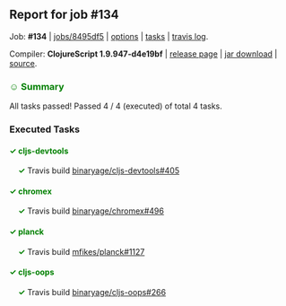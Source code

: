 ## Report for job #134

Job: **#134** | [jobs/8495df5](https://github.com/cljs-oss/canary/commit/8495df59c60e7840cdb24330db7e6a5f51869e7e) | [options](options.edn) | [tasks](tasks.edn) | [travis log](https://travis-ci.org/cljs-oss/canary/builds/296645469).

Compiler: **ClojureScript 1.9.947-d4e19bf** | [release page](https://github.com/cljs-oss/canary/releases/tag/r1.9.947-d4e19bf) | [jar download](https://github.com/cljs-oss/canary/releases/download/r1.9.947-d4e19bf/clojurescript-1.9.947-d4e19bf.jar) | [source](https://github.com/clojure/clojurescript/commit/d4e19bffcd19208997c1ffb14e3077e62eedbdfc).

### <b style='color:green'>☺ Summary</b>

All tasks passed! Passed 4 / 4 (executed) of total 4 tasks.

### Executed Tasks

#### <b style='color:green'>&#x2713; cljs-devtools</b>
&nbsp;&nbsp;&nbsp;&nbsp;<b style='color:green'>&#x2713;</b> Travis build [binaryage/cljs-devtools#405](https://travis-ci.org/binaryage/cljs-devtools/builds/296646421)<br>

#### <b style='color:green'>&#x2713; chromex</b>
&nbsp;&nbsp;&nbsp;&nbsp;<b style='color:green'>&#x2713;</b> Travis build [binaryage/chromex#496](https://travis-ci.org/binaryage/chromex/builds/296646434)<br>

#### <b style='color:green'>&#x2713; planck</b>
&nbsp;&nbsp;&nbsp;&nbsp;<b style='color:green'>&#x2713;</b> Travis build [mfikes/planck#1127](https://travis-ci.org/mfikes/planck/builds/296646402)<br>

#### <b style='color:green'>&#x2713; cljs-oops</b>
&nbsp;&nbsp;&nbsp;&nbsp;<b style='color:green'>&#x2713;</b> Travis build [binaryage/cljs-oops#266](https://travis-ci.org/binaryage/cljs-oops/builds/296646394)<br>